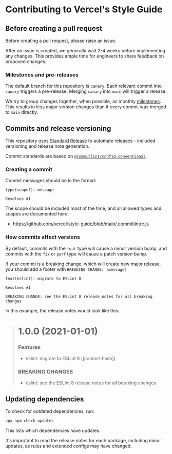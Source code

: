# Contributing to Vercel's Style Guide

## Before creating a pull request

Before creating a pull request, please raise an issue.

After an issue is created, we generally wait 2-4 weeks before implementing
any changes. This provides ample time for engineers to share feedback on
proposed changes.

### Milestones and pre-releases

The default branch for this repository is `canary`. Each relevant commit into
`canary` triggers a pre-release. Merging `canary` into `main` will trigger a
release.

We try to group changes together, when possible, as monthly [milestones](https://github.com/vercel/style-guide/milestones).
This results in less major version changes than if every commit was merged to
`main` directly.

## Commits and release versioning

This repository uses [Standard Release](https://semantic-release.gitbook.io/semantic-release/)
to automate releases - included versioning and release note generation.

Commit standards are based on [`@commitlint/config-conventional`](https://github.com/conventional-changelog/commitlint/blob/master/%40commitlint/config-conventional).

### Creating a commit

Commit messages should be in the format:

```
type(scope?): message

Resolves #1
```

The scope should be included most of the time, and all allowed types and scopes
are documented here:

- https://github.com/vercel/style-guide/blob/main/.commitlintrc.js

### How commits affect versions

By default, commits with the `feat` type will cause a minor version bump, and
commits with the `fix` or `perf` type will cause a patch version bump.

If your commit is a breaking change, which will create new major release, you
should add a footer with `BREAKING CHANGE: [message]`

```
feat(eslint): migrate to ESLint 8

Resolves #1

BREAKING CHANGE: see the ESLint 8 release notes for all breaking changes
```

In this example, the release notes would look like this:

> # 1.0.0 (2021-01-01)
>
> ### Features
>
> - eslint: migrate to ESLint 8 ([commit-hash])
>
> ### BREAKING CHANGES
>
> - eslint: see the ESLint 8 release notes for all breaking changes

## Updating dependencies

To check for outdated dependencies, run:

```sh
npx npm-check-updates
```

This lists which dependencies have updates.

It's important to read the release notes for each package, including minor
updates, as rules and extended configs may have changed.
